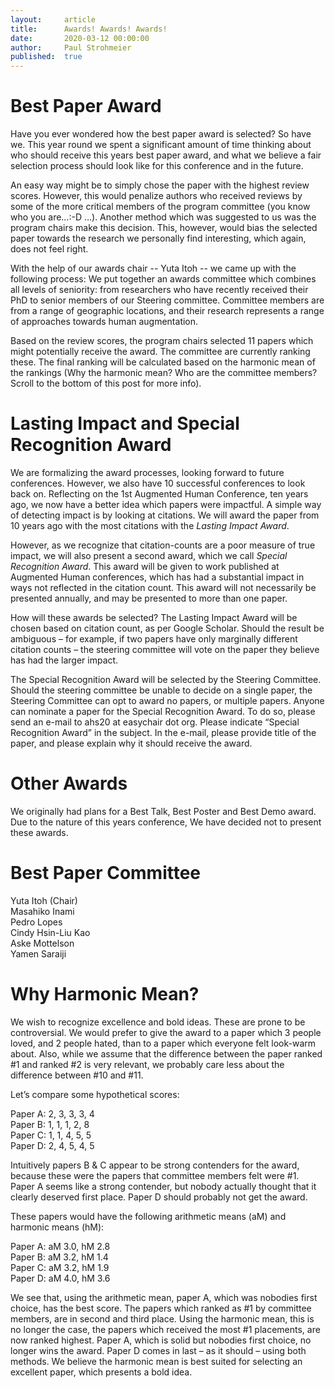 ```yaml
---
layout:     article
title:      Awards! Awards! Awards!
date:       2020-03-12 00:00:00
author:     Paul Strohmeier
published:  true
---
```




Best Paper Award
============
Have you ever wondered how the best paper award is selected? So have we. This year round we spent a significant amount of time thinking about who should receive this years best paper award, and what we believe a fair selection process should look like for this conference and in the future. 

An easy way might be to simply chose the paper with the highest review scores. However, this would penalize authors who received reviews by some of the more critical members of the program committee (you know who you are…:-D …). Another method which was suggested to us was the program chairs make this decision. This, however, would bias the selected paper towards the research we personally find interesting, which again, does not feel right.

With the help of our awards chair -- Yuta Itoh -- we came up with the following process: We put together an awards committee which combines all levels of seniority: from researchers who have recently received their PhD to senior members of our Steering committee. Committee members are from a range of geographic locations, and their research represents a range of approaches towards human augmentation. 

Based on the review scores, the program chairs selected 11 papers which might potentially receive the award. The committee are currently ranking these. The final ranking will be calculated based on the harmonic mean of the rankings (Why the harmonic mean? Who are the committee members? Scroll to the bottom of this post for more info).

Lasting Impact and Special Recognition Award
============
We are formalizing the award processes, looking forward to future conferences. However, we also have 10 successful conferences to look back on.
Reflecting on the 1st Augmented Human Conference, ten years ago, we now have a better idea which papers were impactful. A simple way of detecting impact is by looking at citations. We will award the paper from 10 years ago with the most citations with the <i>Lasting Impact Award</i>.

However, as we recognize that citation-counts are a poor measure of true impact, we will also present a second award, which we call <i>Special Recognition Award</i>. This award will be given to work published at Augmented Human conferences, which has had a substantial impact in ways not reflected in the citation count. This award will not necessarily be presented annually, and may be presented to more than one paper.

How will these awards be selected? The Lasting Impact Award will be chosen based on citation count, as per Google Scholar. Should the result be ambiguous – for example, if two papers have only marginally different citation counts – the steering committee will vote on the paper they believe has had the larger impact.

The Special Recognition Award will be selected by the Steering Committee. Should the steering committee be unable to decide on a single paper, the Steering Committee can opt to award no papers, or multiple papers. Anyone can nominate a paper for the Special Recognition Award. To do so, please send an e-mail to ahs20 at easychair dot org. Please indicate “Special Recognition Award” in the subject. In the e-mail, please provide title of the paper, and please explain why it should receive the award. 

Other Awards
============
We originally had plans for a Best Talk, Best Poster and Best Demo award. Due to the nature of this years conference, We have decided not to present these awards.

Best Paper Committee
============
Yuta Itoh (Chair) <br>
Masahiko Inami <br>
Pedro Lopes <br>
Cindy Hsin-Liu Kao <br>
Aske Mottelson <br>
Yamen Saraiji

Why Harmonic Mean?
============
We wish to recognize excellence and bold ideas. These are prone to be controversial. We would prefer to give the award to a paper which 3 people loved, and 2 people hated, than to a paper which everyone felt look-warm about. Also, while we assume that the difference between the paper ranked #1 and ranked #2 is very relevant, we probably care less about the difference between #10 and #11.

Let’s compare some hypothetical scores:

Paper A: 2, 3, 3, 3, 4         
Paper B: 1, 1, 1, 2, 8 <br>
Paper C: 1, 1, 4, 5, 5 <br>	
Paper D: 2, 4, 5, 4, 5

Intuitively papers B & C appear to be strong contenders for the award, because these were the papers that committee members felt were #1. Paper A seems like a strong contender, but nobody actually thought that it clearly deserved first place. Paper D should probably not get the award.

These papers would have the following arithmetic means (aM) and harmonic means (hM):

Paper A: aM 3.0, hM 2.8   
Paper B: aM 3.2, hM 1.4  <br>
Paper C: aM 3.2, hM 1.9  <br>
Paper D: aM 4.0, hM 3.6

We see that, using the arithmetic mean, paper A, which was nobodies first choice, has the best score. The papers which ranked as #1 by committee members, are in second and third place. Using the harmonic mean, this is no longer the case, the papers which received the most #1 placements, are now ranked highest. Paper A, which is solid but nobodies first choice, no longer wins the award. Paper D comes in last – as it should – using both methods. We believe the harmonic mean is best suited for selecting an excellent paper, which presents a bold idea.
